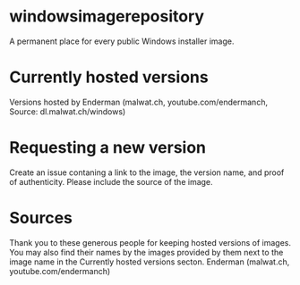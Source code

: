 # windowsimagerepository
A permanent place for every public Windows installer image.

# Currently hosted versions
Versions hosted by Enderman (malwat.ch, youtube.com/endermanch, Source: dl.malwat.ch/windows)


# Requesting a new version
Create an issue contaning a link to the image, the version name, and proof of authenticity. Please include the source of the image.

# Sources
Thank you to these generous people for keeping hosted versions of images. You may also find their names by the images provided by them next to the image name in the Currently hosted versions secton.
Enderman (malwat.ch, youtube.com/endermanch)
